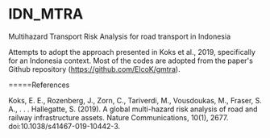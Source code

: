 # IDN_MTRA
Multihazard Transport Risk Analysis for road transport in Indonesia

Attempts to adopt the approach presented in Koks et al., 2019, specifically for an Indonesia context. Most of the codes are adopted from the paper's Github repository (https://github.com/ElcoK/gmtra).





=====References

Koks, E. E., Rozenberg, J., Zorn, C., Tariverdi, M., Vousdoukas, M., Fraser, S. A., . . . Hallegatte, S. (2019). A global multi-hazard risk analysis of road and railway infrastructure assets. Nature Communications, 10(1), 2677. doi:10.1038/s41467-019-10442-3. 
